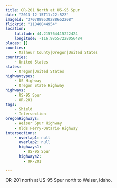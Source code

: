 ```yaml
---
title: OR-201 North at US-95 Spur
date: "2013-12-15T11:22:52Z"
imageid: "3707889530288652208"
flickrid: "11840044954"
location:
    latitude: 44.215764415222424
    longitude: -116.98557228056484
places: []
counties:
    - Malheur County|Oregon|United States
countries:
    - United States
states:
    - Oregon|United States
highwaytypes:
    - US Highway
    - Oregon State Highway
highways:
    - US-95 Spur
    - OR-201
tags:
    - Shield
    - Intersection
oregonHighways:
    - Weiser Spur Highway
    - Olds Ferry-Ontario Highway
intersections:
    - overlap1: null
      overlap2: null
      highways1:
        - US-95 Spur
      highways2:
        - OR-201

---
```

OR-201 north at US-95 Spur north to Weiser, Idaho.
